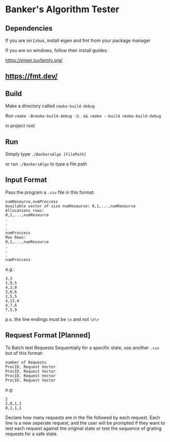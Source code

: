 # Banker's Algorithm Tester
## Dependencies
If you are on Linux, install eigen and fmt from your package manager

If you are on windows, follow their install guides:

https://eigen.tuxfamily.org/

https://fmt.dev/
---
## Build
Make a directory called `cmake-build-debug`

Run `cmake -Bcmake-build-debug -S. && cmake --build cmake-build-debug` 

in project root

## Run
Simply type `./BankersAlgo [FilePath]`

or run `./BankersAlgo` to type a file path

## Input Format
Pass the program a `.csv` file in this format:
```
numResource,numProccess
Available vector of size numResource: 0,1,...,numResource
Allocations rows:
0,1,...,numResource
.
.
.
numProccess
Max Rows:
0,1,...,numResource
.
.
.
numProccess
```
e.g.:

```
3,3
1,9,5
4,3,0
3,0,6
1,5,5
4,12,4
4,7,6
7,5,9
```

p.s. the line endings must be `\n` and not `\n\r`

## Request Format [Planned]
To Batch test Requests Sequentially for a specific state, use another `.csv` but of this format:

```
number of Requests
ProcID, Request Vector
ProcID, Request Vector
ProcID, Request Vector
ProcID, Request Vector
```
e.g:

```
2
2,0,1,1
0,1,1,1
```

Declare how many requests are in the file followed by each request. Each line is a new seperate request, and the user will be prompted if they want to test each request against the original state or test the sequence of grating requests for a safe state.

`
`
